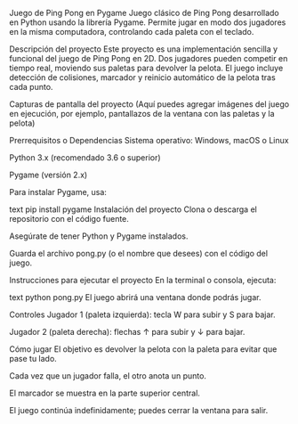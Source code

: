 Juego de Ping Pong en Pygame
Juego clásico de Ping Pong desarrollado en Python usando la librería Pygame. Permite jugar en modo dos jugadores en la misma computadora, controlando cada paleta con el teclado.

Descripción del proyecto
Este proyecto es una implementación sencilla y funcional del juego de Ping Pong en 2D. Dos jugadores pueden competir en tiempo real, moviendo sus paletas para devolver la pelota. El juego incluye detección de colisiones, marcador y reinicio automático de la pelota tras cada punto.

Capturas de pantalla del proyecto
(Aquí puedes agregar imágenes del juego en ejecución, por ejemplo, pantallazos de la ventana con las paletas y la pelota)

Prerrequisitos o Dependencias
Sistema operativo: Windows, macOS o Linux

Python 3.x (recomendado 3.6 o superior)

Pygame (versión 2.x)

Para instalar Pygame, usa:

text
pip install pygame
Instalación del proyecto
Clona o descarga el repositorio con el código fuente.

Asegúrate de tener Python y Pygame instalados.

Guarda el archivo pong.py (o el nombre que desees) con el código del juego.

Instrucciones para ejecutar el proyecto
En la terminal o consola, ejecuta:

text
python pong.py
El juego abrirá una ventana donde podrás jugar.

Controles
Jugador 1 (paleta izquierda): tecla W para subir y S para bajar.

Jugador 2 (paleta derecha): flechas ↑ para subir y ↓ para bajar.

Cómo jugar
El objetivo es devolver la pelota con la paleta para evitar que pase tu lado.

Cada vez que un jugador falla, el otro anota un punto.

El marcador se muestra en la parte superior central.

El juego continúa indefinidamente; puedes cerrar la ventana para salir.
